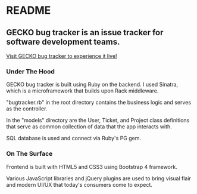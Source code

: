 # README #

## GECKO bug tracker is an issue tracker for software development teams. ##

[Visit GECKO bug tracker to experience it live!](https://geckobugtracker.herokuapp.com/)

### Under The Hood ###

GECKO bug tracker is built using Ruby on the backend. I used Sinatra, which is a microframework that builds upon Rack middleware.

"bugtracker.rb" in the root directory contains the business logic and serves as the controller.

In the "models" directory are the User, Ticket, and Project class definitions that serve as common collection of data that the app interacts with.

SQL database is used and connect via Ruby's PG gem.

### On The Surface ###

Frontend is built with HTML5 and CSS3 using Bootstrap 4 framework.

Various JavaScript libraries and jQuery plugins are used to bring visual flair and modern UI/UX that today's consumers come to expect.